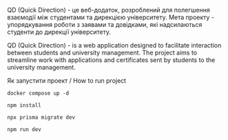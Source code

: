 QD (Quick Direction) - це веб-додаток, розроблений для полегшення взаємодії між студентами та дирекцією університету. Мета проекту - упорядкування роботи з заявами та довідками, які надсилаються студенти до дирекції університету.

QD (Quick Direction) - is a web application designed to facilitate interaction between students and university management. The project aims to streamline work with applications and certificates sent by students to the university management.

Як запустити проект / How to run project

```shell
docker compose up -d
```

```shell
npm install
```

```shell
npx prisma migrate dev
```

```shell
npm run dev
```
